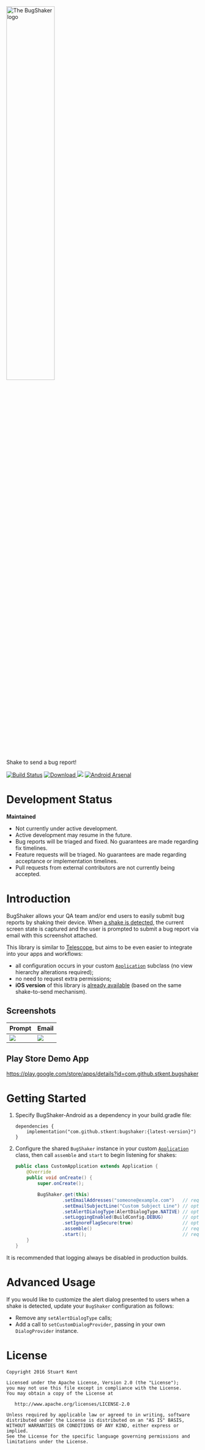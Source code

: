 <img src="https://raw.githubusercontent.com/stkent/bugshaker-android/master/assets/repo_banner.png?raw=true" title="BugShaker" alt="The BugShaker logo" width="50%" />

Shake to send a bug report!

[![Build Status](https://travis-ci.org/stkent/bugshaker-android.svg?branch=master)](https://travis-ci.org/stkent/bugshaker-android) [ ![Download](https://api.bintray.com/packages/stkent/android-libraries/bugshaker/images/download.svg) ](https://bintray.com/stkent/android-libraries/bugshaker/_latestVersion) <a href="http://www.detroitlabs.com/"><img src="https://img.shields.io/badge/Sponsor-Detroit%20Labs-000000.svg" /></a> [![Android Arsenal](https://img.shields.io/badge/Android%20Arsenal-BugShaker-green.svg?style=flat)](http://android-arsenal.com/details/1/3299)

# Development Status

**Maintained**

- Not currently under active development.
- Active development may resume in the future.
- Bug reports will be triaged and fixed. No guarantees are made regarding fix timelines.
- Feature requests will be triaged. No guarantees are made regarding acceptance or implementation timelines.
- Pull requests from external contributors are not currently being accepted.

# Introduction

BugShaker allows your QA team and/or end users to easily submit bug reports by shaking their device. When [a shake is detected]((https://github.com/square/seismic)), the current screen state is captured and the user is prompted to submit a bug report via email with this screenshot attached.

This library is similar to [Telescope](https://github.com/mattprecious/telescope), but aims to be even easier to integrate into your apps and workflows:

- all configuration occurs in your custom [`Application`](http://developer.android.com/reference/android/app/Application.html) subclass (no view hierarchy alterations required);
- no need to request extra permissions;
- **iOS version** of this library is [already available](https://github.com/detroit-labs/BugShaker) (based on the same shake-to-send mechanism).

## Screenshots

|Prompt|Email|
|------|-----|
|<img src="https://raw.githubusercontent.com/stkent/bugshaker-android/master/assets/dialog.png" />|<img src="https://raw.githubusercontent.com/stkent/bugshaker-android/master/assets/compose.png" />

## Play Store Demo App

https://play.google.com/store/apps/details?id=com.github.stkent.bugshaker

# Getting Started

1. Specify BugShaker-Android as a dependency in your build.gradle file:

	```none
	dependencies {
	    implementation("com.github.stkent:bugshaker:{latest-version}")
	}
	```

2. Configure the shared `BugShaker` instance in your custom [`Application`](http://developer.android.com/reference/android/app/Application.html) class, then call `assemble` and `start` to begin listening for shakes:

	```java
	public class CustomApplication extends Application {
	    @Override
	    public void onCreate() {
	        super.onCreate();
	
	        BugShaker.get(this)
	                 .setEmailAddresses("someone@example.com")   // required
	                 .setEmailSubjectLine("Custom Subject Line") // optional
	                 .setAlertDialogType(AlertDialogType.NATIVE) // optional
	                 .setLoggingEnabled(BuildConfig.DEBUG)       // optional
	                 .setIgnoreFlagSecure(true)                  // optional
	                 .assemble()                                 // required
	                 .start();                                   // required
	    }
	}
	```

It is recommended that logging always be disabled in production builds.

# Advanced Usage

If you would like to customize the alert dialog presented to users when a shake is detected, update your `BugShaker` configuration as follows:

- Remove any `setAlertDialogType` calls;
- Add a call to `setCustomDialogProvider`, passing in your own `DialogProvider` instance.

# License

    Copyright 2016 Stuart Kent

    Licensed under the Apache License, Version 2.0 (the "License");
    you may not use this file except in compliance with the License.
    You may obtain a copy of the License at

       http://www.apache.org/licenses/LICENSE-2.0

    Unless required by applicable law or agreed to in writing, software
    distributed under the License is distributed on an "AS IS" BASIS,
    WITHOUT WARRANTIES OR CONDITIONS OF ANY KIND, either express or implied.
    See the License for the specific language governing permissions and
    limitations under the License.

